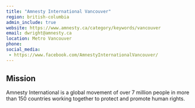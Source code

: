 ```yaml
---
title: "Amnesty International Vancouver"
region: british-columbia
admin_include: true
website: https://www.amnesty.ca/category/keywords/vancouver
email: dwright@amnesty.ca
location: Metro Vancouver
phone: 
social_media: 
 - https://www.facebook.com/AmnestyInternationalVancouver/
---
```


## Mission

Amnesty International is a global movement of over 7 million people in more than 150 countries working together to protect and promote human rights.

